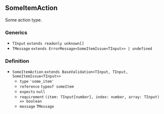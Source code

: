 SomeItemAction
--------------

Some action type.

### Generics

*   `TInput` `extends readonly unknown[]`
*   `TMessage` `extends ErrorMessage<SomeItemIssue<TInput>> | undefined`

### Definition

*   `SomeItemAction` `extends BaseValidation<TInput, TInput, SomeItemIssue<TInput>>`
    *   `type` `'some_item'`
    *   `reference` `typeof someItem`
    *   `expects` `null`
    *   `requirement` `(item: TInput[number], index: number, array: TInput) => boolean`
    *   `message` `TMessage`